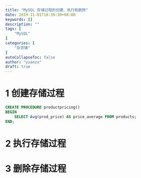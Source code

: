 ```yaml
---
title: "MySQL 存储过程的创建、执行和删除"
date: 2019-11-01T18:39:30+08:00
keywords: []
description: ""
tags: [
    "MySQL"
]
categories: [
    "杂货铺"
]
autoCollapseToc: false
author: "yuanzx"
draft: true
---
```


# 1 创建存储过程

```sql
CREATE PROCEDURE productpricing()
BEGIN
    SELECT Avg(prod_price) AS price_average FROM products;
END;
```

# 2 执行存储过程

# 3 删除存储过程